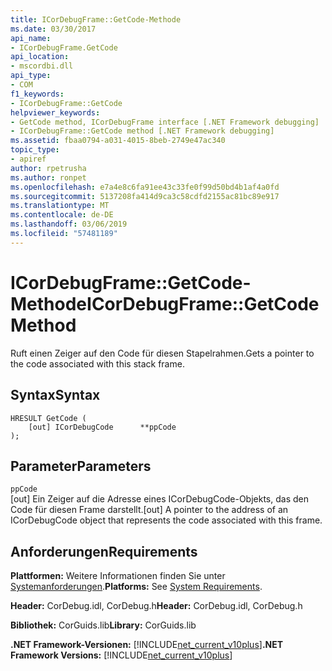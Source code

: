 ```yaml
---
title: ICorDebugFrame::GetCode-Methode
ms.date: 03/30/2017
api_name:
- ICorDebugFrame.GetCode
api_location:
- mscordbi.dll
api_type:
- COM
f1_keywords:
- ICorDebugFrame::GetCode
helpviewer_keywords:
- GetCode method, ICorDebugFrame interface [.NET Framework debugging]
- ICorDebugFrame::GetCode method [.NET Framework debugging]
ms.assetid: fbaa0794-a031-4015-8beb-2749e47ac340
topic_type:
- apiref
author: rpetrusha
ms.author: ronpet
ms.openlocfilehash: e7a4e8c6fa91ee43c33fe0f99d50bd4b1af4a0fd
ms.sourcegitcommit: 5137208fa414d9ca3c58cdfd2155ac81bc89e917
ms.translationtype: MT
ms.contentlocale: de-DE
ms.lasthandoff: 03/06/2019
ms.locfileid: "57481189"
---
```

# <a name="icordebugframegetcode-method"></a><span data-ttu-id="9fdc2-102">ICorDebugFrame::GetCode-Methode</span><span class="sxs-lookup"><span data-stu-id="9fdc2-102">ICorDebugFrame::GetCode Method</span></span>
<span data-ttu-id="9fdc2-103">Ruft einen Zeiger auf den Code für diesen Stapelrahmen.</span><span class="sxs-lookup"><span data-stu-id="9fdc2-103">Gets a pointer to the code associated with this stack frame.</span></span>  
  
## <a name="syntax"></a><span data-ttu-id="9fdc2-104">Syntax</span><span class="sxs-lookup"><span data-stu-id="9fdc2-104">Syntax</span></span>  
  
```  
HRESULT GetCode (  
    [out] ICorDebugCode      **ppCode  
);  
```  
  
## <a name="parameters"></a><span data-ttu-id="9fdc2-105">Parameter</span><span class="sxs-lookup"><span data-stu-id="9fdc2-105">Parameters</span></span>  
 `ppCode`  
 <span data-ttu-id="9fdc2-106">[out] Ein Zeiger auf die Adresse eines ICorDebugCode-Objekts, das den Code für diesen Frame darstellt.</span><span class="sxs-lookup"><span data-stu-id="9fdc2-106">[out] A pointer to the address of an ICorDebugCode object that represents the code associated with this frame.</span></span>  
  
## <a name="requirements"></a><span data-ttu-id="9fdc2-107">Anforderungen</span><span class="sxs-lookup"><span data-stu-id="9fdc2-107">Requirements</span></span>  
 <span data-ttu-id="9fdc2-108">**Plattformen:** Weitere Informationen finden Sie unter [Systemanforderungen](../../../../docs/framework/get-started/system-requirements.md).</span><span class="sxs-lookup"><span data-stu-id="9fdc2-108">**Platforms:** See [System Requirements](../../../../docs/framework/get-started/system-requirements.md).</span></span>  
  
 <span data-ttu-id="9fdc2-109">**Header:** CorDebug.idl, CorDebug.h</span><span class="sxs-lookup"><span data-stu-id="9fdc2-109">**Header:** CorDebug.idl, CorDebug.h</span></span>  
  
 <span data-ttu-id="9fdc2-110">**Bibliothek:** CorGuids.lib</span><span class="sxs-lookup"><span data-stu-id="9fdc2-110">**Library:** CorGuids.lib</span></span>  
  
 <span data-ttu-id="9fdc2-111">**.NET Framework-Versionen:** [!INCLUDE[net_current_v10plus](../../../../includes/net-current-v10plus-md.md)]</span><span class="sxs-lookup"><span data-stu-id="9fdc2-111">**.NET Framework Versions:** [!INCLUDE[net_current_v10plus](../../../../includes/net-current-v10plus-md.md)]</span></span>

